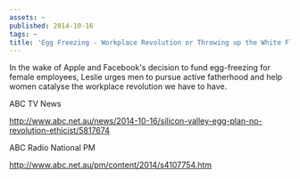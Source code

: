 ```yaml
---
assets: ~
published: 2014-10-16
tags: ~
title: 'Egg Freezing - Workplace Revolution or Throwing up the White Flag? '
---
```

In the wake of Apple and Facebook's decision to fund egg-freezing for female employees, Leslie urges men to pursue active fatherhood and help women catalyse the workplace revolution we have to have. 

ABC TV News 

http://www.abc.net.au/news/2014-10-16/silicon-valley-egg-plan-no-revolution-ethicist/5817674

ABC Radio National PM

http://www.abc.net.au/pm/content/2014/s4107754.htm